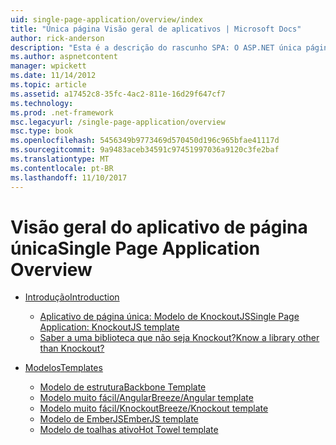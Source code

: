 ```yaml
---
uid: single-page-application/overview/index
title: "Única página Visão geral de aplicativos | Microsoft Docs"
author: rick-anderson
description: "Esta é a descrição do rascunho SPA: O ASP.NET única página de aplicativo (SPA) é um novo recurso na visualização do MVC 4 beta. Ele fornece uma melhor ponta a ponta e..."
ms.author: aspnetcontent
manager: wpickett
ms.date: 11/14/2012
ms.topic: article
ms.assetid: a17452c8-35fc-4ac2-811e-16d29f647cf7
ms.technology: 
ms.prod: .net-framework
msc.legacyurl: /single-page-application/overview
msc.type: book
ms.openlocfilehash: 5456349b9773469d570450d196c965bfae41117d
ms.sourcegitcommit: 9a9483aceb34591c97451997036a9120c3fe2baf
ms.translationtype: MT
ms.contentlocale: pt-BR
ms.lasthandoff: 11/10/2017
---
```

<a name="single-page-application-overview"></a><span data-ttu-id="c066e-104">Visão geral do aplicativo de página única</span><span class="sxs-lookup"><span data-stu-id="c066e-104">Single Page Application Overview</span></span>
====================
- [<span data-ttu-id="c066e-105">Introdução</span><span class="sxs-lookup"><span data-stu-id="c066e-105">Introduction</span></span>](introduction/index.md)

    - [<span data-ttu-id="c066e-106">Aplicativo de página única: Modelo de KnockoutJS</span><span class="sxs-lookup"><span data-stu-id="c066e-106">Single Page Application: KnockoutJS template</span></span>](introduction/knockoutjs-template.md)
    - [<span data-ttu-id="c066e-107">Saber a uma biblioteca que não seja Knockout?</span><span class="sxs-lookup"><span data-stu-id="c066e-107">Know a library other than Knockout?</span></span>](introduction/other-libraries.md)
- [<span data-ttu-id="c066e-108">Modelos</span><span class="sxs-lookup"><span data-stu-id="c066e-108">Templates</span></span>](templates/index.md)

    - [<span data-ttu-id="c066e-109">Modelo de estrutura</span><span class="sxs-lookup"><span data-stu-id="c066e-109">Backbone Template</span></span>](templates/backbonejs-template.md)
    - [<span data-ttu-id="c066e-110">Modelo muito fácil/Angular</span><span class="sxs-lookup"><span data-stu-id="c066e-110">Breeze/Angular template</span></span>](templates/breezeangular-template.md)
    - [<span data-ttu-id="c066e-111">Modelo muito fácil/Knockout</span><span class="sxs-lookup"><span data-stu-id="c066e-111">Breeze/Knockout template</span></span>](templates/breezeknockout-template.md)
    - [<span data-ttu-id="c066e-112">Modelo de EmberJS</span><span class="sxs-lookup"><span data-stu-id="c066e-112">EmberJS template</span></span>](templates/emberjs-template.md)
    - [<span data-ttu-id="c066e-113">Modelo de toalhas ativo</span><span class="sxs-lookup"><span data-stu-id="c066e-113">Hot Towel template</span></span>](templates/hottowel-template.md)
